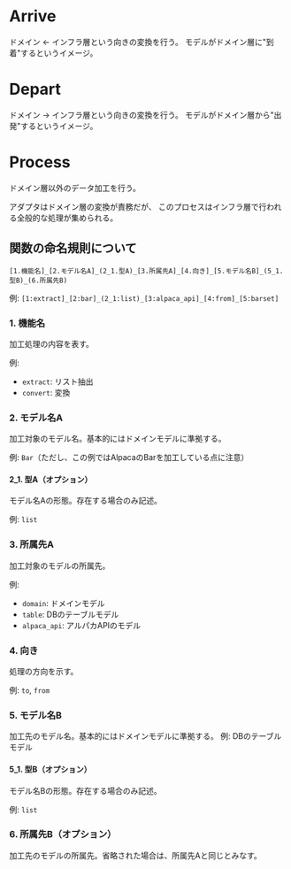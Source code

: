 # Arrive
ドメイン ← インフラ層という向きの変換を行う。
モデルがドメイン層に"到着"するというイメージ。

# Depart
ドメイン → インフラ層という向きの変換を行う。
モデルがドメイン層から"出発"するというイメージ。

# Process
ドメイン層以外のデータ加工を行う。

アダプタはドメイン層の変換が責務だが、
このプロセスはインフラ層で行われる全般的な処理が集められる。

## 関数の命名規則について
`[1.機能名]_[2.モデル名A]_(2_1.型A)_[3.所属先A]_[4.向き]_[5.モデル名B]_(5_1.型B)_(6.所属先B)`

例: `[1:extract]_[2:bar]_(2_1:list)_[3:alpaca_api]_[4:from]_[5:barset]`


### 1. 機能名

加工処理の内容を表す。

例:
- `extract`: リスト抽出
- `convert`: 変換

### 2. モデル名A
加工対象のモデル名。基本的にはドメインモデルに準拠する。

例: `Bar`（ただし、この例ではAlpacaのBarを加工している点に注意）

#### 2_1. 型A（オプション）
モデル名Aの形態。存在する場合のみ記述。

例: `list`

### 3. 所属先A
加工対象のモデルの所属先。

例:
- `domain`: ドメインモデル
- `table`: DBのテーブルモデル
- `alpaca_api`: アルパカAPIのモデル

### 4. 向き
処理の方向を示す。

例: `to`, `from`

### 5. モデル名B
加工先のモデル名。基本的にはドメインモデルに準拠する。
例: DBのテーブルモデル

#### 5_1. 型B（オプション）
モデル名Bの形態。存在する場合のみ記述。

例: `list`

### 6. 所属先B（オプション）
加工先のモデルの所属先。省略された場合は、所属先Aと同じとみなす。

